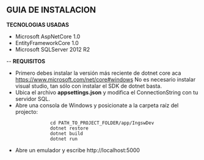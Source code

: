 **GUIA DE INSTALACION**
--

**TECNOLOGIAS USADAS**

* Microsoft AspNetCore 1.0
* EntityFrameworkCore 1.0
* Microsoft SQLServer 2012 R2

--
**REQUISITOS**

* Primero debes instalar la versión más reciente de dotnet core aca https://www.microsoft.com/net/core#windows
No es necesario instalar visual studio, tan sólo con instalar el SDK de dotnet basta.
* Ubica el archivo **appsettings.json** y modifica el ConnectionString con tu servidor SQL.
* Abre una consola de Windows y posicionate a la carpeta raíz del projecto:
```
				cd PATH_TO_PROJECT_FOLDER/app/IngswDev
				dotnet restore
				dotnet build
				dotnet run
```
* Abre un emulador y escribe http://localhost:5000
